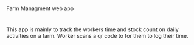 # 
Farm Managment web app
#

This app is mainly to track the workers time and stock count on daily activities on a farm.
Worker scans a qr code to for them to log their time. 
